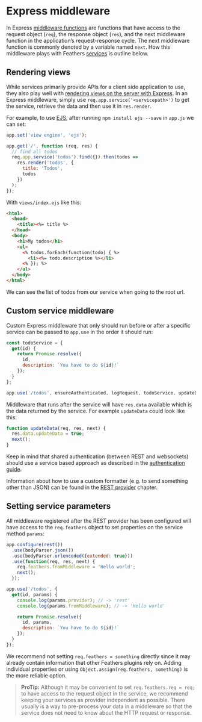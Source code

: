 # Express middleware

In Express [middleware functions](http://expressjs.com/en/guide/writing-middleware.html) are functions that have access to the request object (`req`), the response object (`res`), and the next middleware function in the application’s request-response cycle. The next middleware function is commonly denoted by a variable named `next`. How this middleware plays with Feathers [services](../services/readme.md) is outline below.

## Rendering views

While services primarily provide APIs for a client side application to use, they also play well with [rendering views on the server with Express](http://expressjs.com/en/guide/using-template-engines.html). In an Express middleware, simply use `req.app.service('<servicepath>')` to get the service, retrieve the data and then use it in `res.render`.

For example, to use [EJS](https://www.npmjs.com/package/ejs), after running `npm install ejs --save` in `app.js` we can set:

```js
app.set('view engine', 'ejs');

app.get('/', function (req, res) {
  // find all todos
  req.app.service('todos').find({}).then(todos => 
    res.render('todos', {
      title: 'Todos',
      todos
    })
  );
});
```

With `views/index.ejs` like this:

```html
<html>
  <head>
    <title><%= title %>
  </head>
  <body>
    <h1>My todos</h1>
    <ul>
      <% todos.forEach(function(todo) { %>
        <li><%= todo.description %></li>
      <% }); %>
    </ul>
  </body>
</html>
```

We can see the list of todos from our service when going to the root url.

## Custom service middleware

Custom Express middleware that only should run before or after a specific service can be passed to `app.use` in the order it should run:

```js
const todoService = {
  get(id) {
    return Promise.resolve({
      id,
      description: `You have to do ${id}!`
    });
  }
};

app.use('/todos', ensureAuthenticated, logRequest, todoService, updateData);
```

Middleware that runs after the service will have `res.data` available which is the data returned by the service. For example `updateData` could look like this:

```js
function updateData(req, res, next) {
  res.data.updateData = true;
  next();
}
```

Keep in mind that shared authentication (between REST and websockets) should use a service based approach as described in the [authentication guide](../authentication/readme.md).

Information about how to use a custom formatter (e.g. to send something other than JSON) can be found in the [REST provider](../rest/readme.md) chapter.

## Setting service parameters

All middleware registered after the REST provider has been configured will have access to the `req.feathers` object to set properties on the service method `params`:

```js
app.configure(rest())
  .use(bodyParser.json())
  .use(bodyParser.urlencoded({extended: true}))
  .use(function(req, res, next) {
    req.feathers.fromMiddleware = 'Hello world';
    next();
  });

app.use('/todos', {
  get(id, params) {
    console.log(params.provider); // -> 'rest'
    console.log(params.fromMiddleware); // -> 'Hello world'

    return Promise.resolve({
      id, params,
      description: `You have to do ${id}!`
    });
  }
});
```

We recommend not setting `req.feathers = something` directly since it may already contain information that other Feathers plugins rely on. Adding individual properties or using `Object.assign(req.feathers, something)` is the more reliable option.

> __ProTip:__ Although it may be convenient to set `req.feathers.req = req;` to have access to the request object in the service, we recommend keeping your services as provider independent as possible. There usually is a way to pre-process your data in a middleware so that the service does not need to know about the HTTP request or response.
